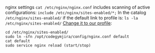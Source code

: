 nginx settings `cat /etc/nginx/nginx.conf` includes scanning of active configurations: `include /etc/nginx/sites-enabled/*;`
In the catalog `/etc/nginx/sites-enabled/` if the default link to profile is: `ls -la /etc/nginx/sites-enabled/`
[Change it to our profile](https://unix.stackexchange.com/a/152000/216630):

```
cd /etc/nginx/sites-enabled/
sudo ln -sfn /opt/codegymjira/config/nginx.conf default
cat default
sudo service nginx reload (start/stop)
```